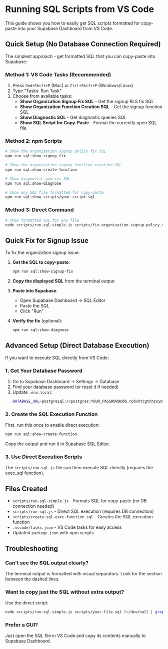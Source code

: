 # Running SQL Scripts from VS Code

This guide shows you how to easily get SQL scripts formatted for copy-paste into your Supabase Dashboard from VS Code.

## Quick Setup (No Database Connection Required)

The simplest approach - get formatted SQL that you can copy-paste into Supabase:

### Method 1: VS Code Tasks (Recommended)

1. Press `Cmd+Shift+P` (Mac) or `Ctrl+Shift+P` (Windows/Linux)
2. Type "Tasks: Run Task"
3. Choose from available tasks:
   - **Show Organization Signup Fix SQL** - Get the signup RLS fix SQL
   - **Show Organization Function Creation SQL** - Get the signup function SQL
   - **Show Diagnostic SQL** - Get diagnostic queries SQL
   - **Show SQL Script for Copy-Paste** - Format the currently open SQL file

### Method 2: npm Scripts

```bash
# Show the organization signup policy fix SQL
npm run sql:show-signup-fix

# Show the organization signup function creation SQL
npm run sql:show-create-function

# Show diagnostic queries SQL
npm run sql:show-diagnose

# Show any SQL file formatted for copy-paste
npm run sql:show scripts/your-script.sql
```

### Method 3: Direct Command

```bash
# Show formatted SQL for any file
node scripts/run-sql-simple.js scripts/fix-organization-signup-policy.sql
```

## Quick Fix for Signup Issue

To fix the organization signup issue:

1. **Get the SQL to copy-paste**:
   ```bash
   npm run sql:show-signup-fix
   ```

2. **Copy the displayed SQL** from the terminal output

3. **Paste into Supabase**:
   - Open Supabase Dashboard → SQL Editor
   - Paste the SQL
   - Click "Run"

4. **Verify the fix** (optional):
   ```bash
   npm run sql:show-diagnose
   ```

## Advanced Setup (Direct Database Execution)

If you want to execute SQL directly from VS Code:

### 1. Get Your Database Password

1. Go to Supabase Dashboard → Settings → Database
2. Find your database password (or reset it if needed)
3. Update `.env.local`:
   ```bash
   DATABASE_URL=postgresql://postgres:YOUR_PASSWORD@db.rpbvhtcgtnhzoymhncfa.supabase.co:5432/postgres
   ```

### 2. Create the SQL Execution Function

First, run this once to enable direct execution:
```bash
npm run sql:show-create-function
```
Copy the output and run it in Supabase SQL Editor.

### 3. Use Direct Execution Scripts

The `scripts/run-sql.js` file can then execute SQL directly (requires the exec_sql function).

## Files Created

- `scripts/run-sql-simple.js` - Formats SQL for copy-paste (no DB connection needed)
- `scripts/run-sql.js` - Direct SQL execution (requires DB connection)
- `scripts/create-sql-exec-function.sql` - Creates the SQL execution function
- `.vscode/tasks.json` - VS Code tasks for easy access
- Updated `package.json` with npm scripts

## Troubleshooting

### Can't see the SQL output clearly?
The terminal output is formatted with visual separators. Look for the section between the dashed lines.

### Want to copy just the SQL without extra output?
Use the direct script:
```bash
node scripts/run-sql-simple.js scripts/your-file.sql 2>/dev/null | grep -A 1000 "^─.*─$" | tail -n +2 | grep -B 1000 "^─.*─$" | head -n -1
```

### Prefer a GUI?
Just open the SQL file in VS Code and copy its contents manually to Supabase Dashboard.